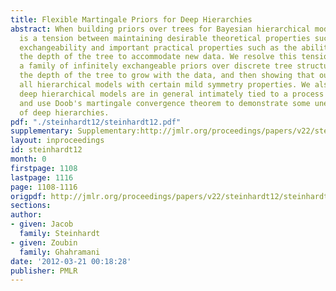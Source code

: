 ```yaml
---
title: Flexible Martingale Priors for Deep Hierarchies
abstract: When building priors over trees for Bayesian hierarchical models, there
  is a tension between maintaining desirable theoretical properties such as infinite
  exchangeability and important practical properties such as the ability to increase
  the depth of the tree to accommodate new data. We resolve this tension by presenting
  a family of infinitely exchangeable priors over discrete tree structures that allows
  the depth of the tree to grow with the data, and then showing that our family contains
  all hierarchical models with certain mild symmetry properties. We also show that
  deep hierarchical models are in general intimately tied to a process called a martingale,
  and use Doob's martingale convergence theorem to demonstrate some unexpected properties
  of deep hierarchies.
pdf: "./steinhardt12/steinhardt12.pdf"
supplementary: Supplementary:http://jmlr.org/proceedings/papers/v22/steinhardt12/steinhardt12Supple.zip
layout: inproceedings
id: steinhardt12
month: 0
firstpage: 1108
lastpage: 1116
page: 1108-1116
origpdf: http://jmlr.org/proceedings/papers/v22/steinhardt12/steinhardt12.pdf
sections: 
author:
- given: Jacob
  family: Steinhardt
- given: Zoubin
  family: Ghahramani
date: '2012-03-21 00:18:28'
publisher: PMLR
---
```

